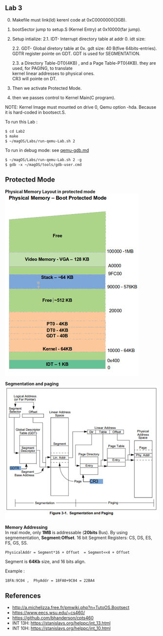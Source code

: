 ## Lab 3
0. Makefile must link(ld) kerenl code at 0xC0000000(3GB).
1. bootSector jump to setup.S (Kernel Entry) at 0x10000(far jump).
2. Setup intialize:
   2.1. IDT- Interrupt directory table at addr 0. idt size:     
   
   2.2. GDT- Global diretory table at 0x. gdt size: 40 B(five 64bits-entries).   
        GDTR register pointe on GDT.
        GDT is used for SEGMENTATION.
   
   2.3. a Directory Table-DT0(4KB) , and a Page Table-PT0(4KB). they are used,  for PAGING, to translate   
        kernel linear addresses to physical ones.  
        CR3 will pointe on DT.

3. Then we activate Protected Mode.
6. then we passes control to Kernel Main(C program).




NOTE: Kernel Image must mounted on drive 0, Qemu option -hda. Because it is hard-coded in bootsect.S.

To run this Lab :
	
	$ cd Lab2 
	$ make
	$ ~/magOS/Labs/run-qemu-Lab.sh 2

To run in debug mode: see [qemu-gdb.md](/documentation/kernel/qemu-gdb.md)
	
	$ ~/magOS/Labs/run-qemu-Lab.sh 2 -g
	$ gdb -x ~/magOS/tools/gdb-user.cmd


## Protected Mode 

**Physical Memory Layout in protected mode**  
  ![](/documentation/images/phy-mem-boot-protected-Mode.png)

**Segmentation and paging**  
  ![](/documentation/images/IA32-Segmentation-Paging.png)


**Memory Addressing**  
In real mode, only **1MB** is addressable (**20bits** Bus). By using segmementation, **Segment:Offset**. 16 bit Segment Registers:  CS, DS, ES, FS, GS, SS. 

    PhysicalAddr = Segment*16 + Offset  = Segment<<4 + Offset

Segment is **64Kb** size, and 16 bits align.


Example : 
    
    18FA:9C04 ,  PhyAddr = 18FA0+9C04 = 22BA4



## References
- http://a.michelizza.free.fr/pmwiki.php?n=TutoOS.Bootsect
- https://www.eecs.wsu.edu/~cs460/
- https://github.com/bhanderson/cpts460
- INT 13H:  https://stanislavs.org/helppc/int_13.html
- INT 10H:  https://stanislavs.org/helppc/int_10.html
